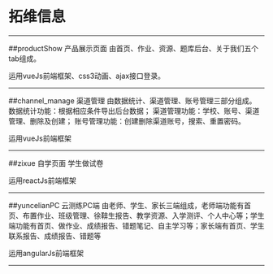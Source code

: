 # 拓维信息
---

##productShow
产品展示页面 
由首页、作业、资源、题库后台、关于我们五个tab组成。

运用vueJs前端框架、css3动画、ajax接口登录。

---

##channel_manage
渠道管理
由数据统计、渠道管理、账号管理三部分组成。
数据统计功能：根据相应条件导出后台数据；
渠道管理功能：学校、账号、渠道管理、删除及创建；
账号管理功能：创建删除渠道账号，搜索、重置密码。

运用vueJs前端框架

---

##zixue
自学页面
学生做试卷

运用reactJs前端框架

---

##yuncelianPC
云测练PC端
由老师、学生、家长三端组成，老师端功能有首页、布置作业、班级管理、徐鞥生报告、教学资源、入学测评、个人中心等；学生端功能有首页、做作业、成绩报告、错题笔记、自主学习等；家长端有首页、学生联系报告、成绩报告、错题等

运用angularJs前端框架

---
